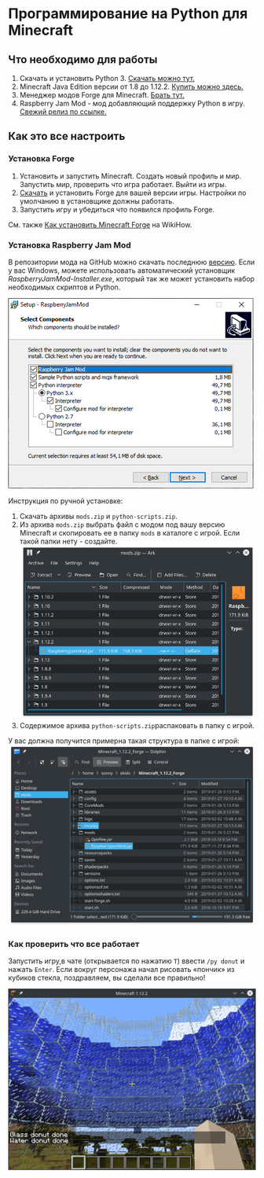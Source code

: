 # Программирование на Python для Minecraft

## Что необходимо для работы

1. Скачать и установить Python 3. [Скачать можно тут.](https://www.python.org/downloads/)
2. Minecraft Java Edition версии от 1.8 до 1.12.2. [Купить можно здесь.](https://minecraft.net/en-us/)
3. Менеджер модов Forge для Minecraft. [Брать тут.](https://files.minecraftforge.net/)
4. Raspberry Jam Mod - мод добавляющий поддержку Python в игру. [Свежий релиз по ссылке.](https://github.com/arpruss/raspberryjammod/releases)

## Как это все настроить

### Установка Forge

1. Установить и запустить Minecraft. Создать новый профиль и мир. Запустить мир, проверить что игра работает. Выйти из игры.
2. [Скачать](https://files.minecraftforge.net/) и установить Forge для вашей версии игры. Настройки по умолчанию в установщике должны работать.
3. Запустить игру и убедиться что появился профиль Forge.

См. также [Как установить Minecraft Forge](https://ru.wikihow.com/%D1%83%D1%81%D1%82%D0%B0%D0%BD%D0%BE%D0%B2%D0%B8%D1%82%D1%8C-Minecraft-Forge) на WikiHow.

### Установка Raspberry Jam Mod

В репозитории мода на GitHub можно скачать последнюю [версию](https://github.com/arpruss/raspberryjammod/releases). Если у вас Windows, можете использовать автоматический установщик *RaspberryJamMod-Installer.exe*, который так же может установить набор необходимых скриптов и Python.

![Окно установщика под Windows](images/i0_rasp-jam-mod.png)

Инструкция по ручной установке:

1. Скачать архивы `mods.zip` и `python-scripts.zip`.
2. Из архива `mods.zip` выбрать файл с модом под вашу версию Minecraft и скопировать ее в папку `mods` в каталоге с игрой. Если такой папки нету - создайте. ![Архив с модами](./images/i0_mods-arch.png)
3. Содержимое архива `python-scripts.zip`распаковать в папку с игрой.

У вас должна получится примерна такая структура в папке с игрой:
![Каталог с игрой](./images/i0_minecraft-folder.png)

### Как проверить что все работает

Запустить игру,в чате (открывается по нажатию `T`) ввести `/py donut` и нажать `Enter`.  Если вокруг персонажа начал рисовать «пончик» из кубиков стекла, поздравляем, вы сделали все правильно!

![Donut!](./images/i0_donut.png)
